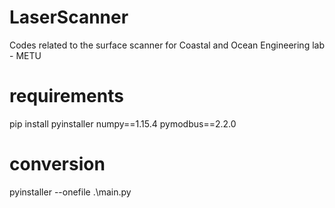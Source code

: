 # LaserScanner
Codes related to the surface scanner for Coastal and Ocean Engineering lab - METU

# requirements
pip install pyinstaller numpy==1.15.4 pymodbus==2.2.0
# conversion
pyinstaller --onefile .\main.py 
